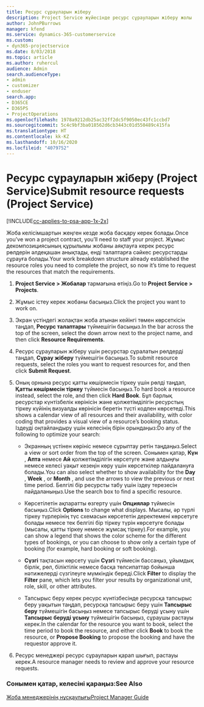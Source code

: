 ```yaml
---
title: Ресурс сұрауларын жіберу
description: Project Service жүйесінде ресурс сұрауларын жіберу жолы
author: JohnPBurrows
manager: kfend
ms.service: dynamics-365-customerservice
ms.custom:
- dyn365-projectservice
ms.date: 8/03/2018
ms.topic: article
ms.author: ruhercul
audience: Admin
search.audienceType:
- admin
- customizer
- enduser
search.app:
- D365CE
- D365PS
- ProjectOperations
ms.openlocfilehash: 1978a9212db25ac32ff2dc5f9050ec43fc1ccbd7
ms.sourcegitcommit: 5c4c9bf3ba018562d6cb3443c01d550489c415fa
ms.translationtype: HT
ms.contentlocale: kk-KZ
ms.lasthandoff: 10/16/2020
ms.locfileid: "4079752"
---
```

# <a name="submit-resource-requests-project-service"></a><span data-ttu-id="1a262-103">Ресурс сұрауларын жіберу (Project Service)</span><span class="sxs-lookup"><span data-stu-id="1a262-103">Submit resource requests (Project Service)</span></span>

[!INCLUDE[cc-applies-to-psa-app-1x-2x](../includes/cc-applies-to-psa-app-1x-2x.md)]

<span data-ttu-id="1a262-104">Жоба келісімшартын жеңген кезде жоба басқару керек болады.</span><span class="sxs-lookup"><span data-stu-id="1a262-104">Once you’ve won a project contract, you’ll need to staff your project.</span></span> <span data-ttu-id="1a262-105">Жұмыс декомпозициясының құрылымы жобаны аяқтауға керек ресурс рөлдерін әлдеқашан анықтады, енді талаптарға сәйкес ресурстарды сұрауға болады.</span><span class="sxs-lookup"><span data-stu-id="1a262-105">Your work breakdown structure already established the resource roles you need to complete the project, so now it’s time to request the resources that match the requirements.</span></span>  
  
1.  <span data-ttu-id="1a262-106">**Project Service > Жобалар** тармағына өтіңіз.</span><span class="sxs-lookup"><span data-stu-id="1a262-106">Go to **Project Service > Projects**.</span></span>  
  
2.  <span data-ttu-id="1a262-107">Жұмыс істеу керек жобаны басыңыз.</span><span class="sxs-lookup"><span data-stu-id="1a262-107">Click the project you want to work on.</span></span>  
  
3.  <span data-ttu-id="1a262-108">Экран үстіндегі жолақтан жоба атынан кейінгі төмен көрсеткісін таңдап, **Ресурс талаптары** түймешігін басыңыз.</span><span class="sxs-lookup"><span data-stu-id="1a262-108">In the bar across the top of the screen, select the down arrow next to the project name, and then click **Resource Requirements**.</span></span>  
  
4.  <span data-ttu-id="1a262-109">Ресурс сұрауларын жіберу үшін ресурстар сұралатын рөлдерді таңдап, **Сұрау жіберу** түймешігін басыңыз.</span><span class="sxs-lookup"><span data-stu-id="1a262-109">To submit resource requests, select the roles you want to request resources for, and then click **Submit Request**.</span></span>  
  
5.  <span data-ttu-id="1a262-110">Оның орнына ресурс қатты көшірмесін тіркеу үшін рөлді таңдап, **Қатты көшірмесін тіркеу** түймесін басыңыз.</span><span class="sxs-lookup"><span data-stu-id="1a262-110">To hard book a resource instead, select the role, and then click **Hard Book**.</span></span> <span data-ttu-id="1a262-111">Бұл барлық ресурстар күнтізбелік көрінісін және қолжетімділігін ресурстың тіркеу күйінің визуалды көрінісін беретін түсті кодпен көрсетеді.</span><span class="sxs-lookup"><span data-stu-id="1a262-111">This shows a calendar view of all resources and their availability, with color coding that provides a visual view of a resource’s booking status.</span></span> <span data-ttu-id="1a262-112">Іздеуді оңтайландыру үшін келесінің бірін орындаңыз:</span><span class="sxs-lookup"><span data-stu-id="1a262-112">Do any of the following to optimize your search:</span></span>  
  
    -   <span data-ttu-id="1a262-113">Экранның үстінен көрініс немесе сұрыптау ретін таңдаңыз.</span><span class="sxs-lookup"><span data-stu-id="1a262-113">Select a view or sort order from the top of the screen.</span></span> <span data-ttu-id="1a262-114">Сонымен қатар, **Күн** , **Апта** немесе **Ай** қолжетімділігін көрсетуге және алдыңғы немесе келесі уақыт кезеңін көру үшін көрсеткілер пайдалануға болады.</span><span class="sxs-lookup"><span data-stu-id="1a262-114">You can also select whether to show availability for the **Day** , **Week** , or **Month** , and use the arrows to view the previous or next time period.</span></span> <span data-ttu-id="1a262-115">Белгілі бір ресурсты табу үшін іздеу терезесін пайдаланыңыз.</span><span class="sxs-lookup"><span data-stu-id="1a262-115">Use the search box to find a specific resource.</span></span>  
  
    -   <span data-ttu-id="1a262-116">Көрсетілетін ақпаратты өзгерту үшін **Опциялар** түймесін басыңыз.</span><span class="sxs-lookup"><span data-stu-id="1a262-116">Click **Options** to change what displays.</span></span> <span data-ttu-id="1a262-117">Мысалы, әр түрлі тіркеу түрлерінің түс схемасын көрсететін деректемені көрсетуге болады немесе тек белгілі бір тіркеу түрін көрсетуге болады (мысалы, қатты тіркеу немесе жұмсақ тіркеу).</span><span class="sxs-lookup"><span data-stu-id="1a262-117">For example, you can show a legend that shows the color scheme for the different types of bookings, or you can choose to show only a certain type of booking (for example, hard booking or soft booking).</span></span>  
  
    -   <span data-ttu-id="1a262-118">**Сүзгі** тақтасын көрсету үшін **Сүзгі** түймесін бассаңыз, ұйымдық бірлік, рөл, біліктілік немесе басқа төлсипаттар бойынша нәтижелерді сүзгілеуге мүмкіндік береді.</span><span class="sxs-lookup"><span data-stu-id="1a262-118">Click **Filter** to display the **Filter** pane, which lets you filter your results by organizational unit, role, skill, or other attributes.</span></span>  
  
    -   <span data-ttu-id="1a262-119">Тапсырыс беру керек ресурс күнтізбесінде ресурсқа тапсырыс беру уақытын таңдап, ресурсқа тапсырыс беру үшін **Тапсырыс беру** түймешігін басыңыз немесе тапсырыс беруді ұсыну үшін **Тапсырыс беруді ұсыну** түймешігін басыңыз, сұраушы растауы керек.</span><span class="sxs-lookup"><span data-stu-id="1a262-119">In the calendar for the resource you want to book, select the time period to book the resource, and either click **Book** to book the resource, or **Propose Booking** to propose the booking and have the requestor approve it.</span></span>  
  
6.  <span data-ttu-id="1a262-120">Ресурс менеджері ресурс сұрауларын қарап шығып, растауы керек.</span><span class="sxs-lookup"><span data-stu-id="1a262-120">A resource manager needs to review and approve your resource requests.</span></span>  
  
### <a name="see-also"></a><span data-ttu-id="1a262-121">Сонымен қатар, келесіні қараңыз:</span><span class="sxs-lookup"><span data-stu-id="1a262-121">See Also</span></span>  
 [<span data-ttu-id="1a262-122">Жоба менеджерінің нұсқаулығы</span><span class="sxs-lookup"><span data-stu-id="1a262-122">Project Manager Guide</span></span>](../psa/project-manager-guide.md)
